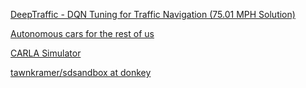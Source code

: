 
[DeepTraffic - DQN Tuning for Traffic Navigation (75.01 MPH Solution)](https://towardsdatascience.com/deeptraffic-dqn-tuning-for-traffic-navigation-75-01-mph-solution-23087e2411cf)



[Autonomous cars for the rest of us](https://diyrobocars.com/)



[CARLA Simulator](http://carla.org/)



[tawnkramer/sdsandbox at donkey](https://github.com/tawnkramer/sdsandbox/tree/donkey)
